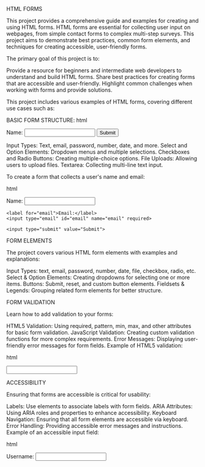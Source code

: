 HTML FORMS

This project provides a comprehensive guide and examples for creating and using HTML forms. HTML forms are essential for collecting user input on webpages, from simple contact forms to complex multi-step surveys. This project aims to demonstrate best practices, common form elements, and techniques for creating accessible, user-friendly forms.

The primary goal of this project is to:

Provide a resource for beginners and intermediate web developers to understand and build HTML forms.
Share best practices for creating forms that are accessible and user-friendly.
Highlight common challenges when working with forms and provide solutions.

This project includes various examples of HTML forms, covering different use cases such as:

BASIC FORM STRUCTURE:
html

<form action="/submit" method="POST">
    <label for="name">Name:</label>
    <input type="text" id="name" name="name" required>
    <input type="submit" value="Submit">
</form>

Input Types: Text, email, password, number, date, and more.
Select and Option Elements: Dropdown menus and multiple selections.
Checkboxes and Radio Buttons: Creating multiple-choice options.
File Uploads: Allowing users to upload files.
Textarea: Collecting multi-line text input.

To create a form that collects a user's name and email:

html

<form action="/submit" method="POST">
    <label for="name">Name:</label>
    <input type="text" id="name" name="name" required>

    <label for="email">Email:</label>
    <input type="email" id="email" name="email" required>

    <input type="submit" value="Submit">
</form>

FORM ELEMENTS

The project covers various HTML form elements with examples and explanations:

Input Types: text, email, password, number, date, file, checkbox, radio, etc.
Select & Option Elements: Creating dropdowns for selecting one or more items.
Buttons: Submit, reset, and custom button elements.
Fieldsets & Legends: Grouping related form elements for better structure.

FORM VALIDATION

Learn how to add validation to your forms:

HTML5 Validation: Using required, pattern, min, max, and other attributes for basic form validation.
JavaScript Validation: Creating custom validation functions for more complex requirements.
Error Messages: Displaying user-friendly error messages for form fields.
Example of HTML5 validation:

html

<input type="email" name="userEmail" required pattern="[a-z0-9._%+-]+@[a-z0-9.-]+\.[a-z]{2,}$" title="Please enter a valid email address">

ACCESSIBILITY

Ensuring that forms are accessible is critical for usability:

Labels: Use <label> elements to associate labels with form fields.
ARIA Attributes: Using ARIA roles and properties to enhance accessibility.
Keyboard Navigation: Ensuring that all form elements are accessible via keyboard.
Error Handling: Providing accessible error messages and instructions.
Example of an accessible input field:

html

<label for="username">Username:</label>
<input type="text" id="username" name="username" aria-required="true">